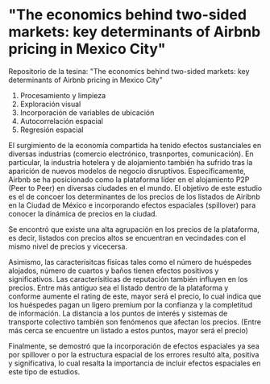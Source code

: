 # "The economics behind two-sided markets: key determinants of Airbnb pricing in Mexico City"
Repositorio de la tesina: "The economics behind two-sided markets: key determinants of Airbnb pricing in Mexico City"

1. Procesamiento y limpieza
2. Exploración visual
3. Incorporación de variables de ubicación
4. Autocorrelación espacial
5. Regresión espacial


El surgimiento de la economía compartida ha tenido efectos sustanciales en diversas industrias (comercio electrónico, trasnportes, comunicación). 
En particular, la industria hotelera y de alojamiento también ha sufrido tras la aparición de nuevos modelos de negocio disruptivos. Específicamente, Airbnb se ha posicionado como la plataforma líder en el alojamiento P2P (Peer to Peer) en diversas ciudades en el mundo. 
El objetivo de este estudio es el de concoer los determinantes de los precios de los listados de Airibnb en la Ciudad de México e incorporando efectos espaciales (spillover) para conocer la dinámica de precios en la ciudad.

Se encontró que existe una alta agrupación en los precios de la plataforma, es decir, listados con precios altos se encuentran en vecindades con el mismo nivel de precios y vicecersa.

Asimismo, las caracterísitcas físicas tales como el número  de huéspedes alojados, número de cuartos y baños tienen efectos positivos y significativos.
Las caracterísiticas de reputación también influyen en los precios. Entre más antiguo sea el listado dentro de la plataforma y conforme aumente el rating de este, mayor será el precio, lo cual indica que los huéspedes pagan un ligero premium por la confianza y la completitud de información.
La distancia a los puntos de interés y sistemas de transporte colectivo también son fenómenos que afectan los precios. (Entre más cerca se encuentre un listado a estos puntos, mayor será el precio)

Finalmente, se demostró que la incorporación de efectos espaciales ya sea por spillover o por la estructura espacial de los errores resultó alta, positiva y significativa, lo cual resalta la importancia de incluir efectos espaciales en este tipo de estudios.



